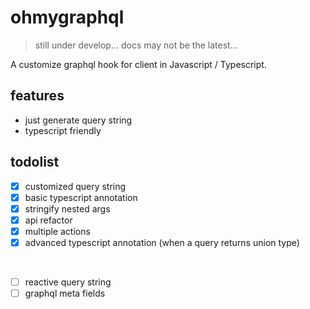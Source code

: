# ohmygraphql

> still under develop... docs may not be the latest...

A customize graphql hook for client in Javascript / Typescript.

## features

- just generate query string
- typescript friendly

## todolist

- [x] customized query string
- [x] basic typescript annotation
- [x] stringify nested args
- [x] api refactor
- [x] multiple actions
- [x] advanced typescript annotation (when a query returns union type)

<br />

- [ ] reactive query string
- [ ] graphql meta fields
